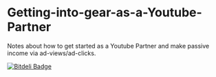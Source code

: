 Getting-into-gear-as-a-Youtube-Partner
======================================

Notes about how to get started as a Youtube Partner and make passive income via ad-views/ad-clicks.


[![Bitdeli Badge](https://d2weczhvl823v0.cloudfront.net/gskielian/getting-into-gear-as-a-youtube-partner/trend.png)](https://bitdeli.com/free "Bitdeli Badge")


